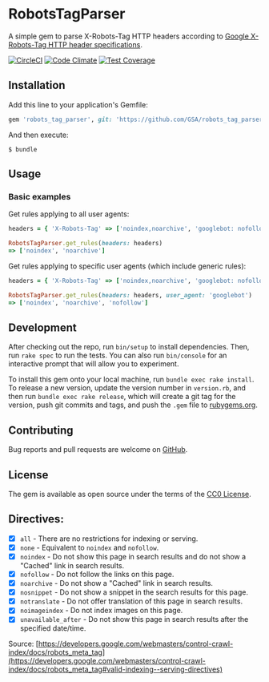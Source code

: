 # RobotsTagParser

A simple gem to parse X-Robots-Tag HTTP headers according to [Google X-Robots-Tag HTTP header specifications](https://developers.google.com/webmasters/control-crawl-index/docs/robots_meta_tag#using-the-x-robots-tag-http-header).

[![CircleCI](https://circleci.com/gh/GSA/robots_tag_parser.svg?style=shield&circle-token=:circle-token)](https://circleci.com/gh/GSA/robots_tag_parser)
[![Code Climate](https://codeclimate.com/github/GSA/robots_tag_parser.svg)](https://codeclimate.com/github/GSA/robots_tag_parser)
[![Test Coverage](https://codeclimate.com/github/GSA/robots_tag_parser/badges/coverage.svg)](https://codeclimate.com/github/GSA/robots_tag_parser/coverage)

## Installation

Add this line to your application's Gemfile:

```ruby
gem 'robots_tag_parser', git: 'https://github.com/GSA/robots_tag_parser'
```

And then execute:

    $ bundle

## Usage

### Basic examples
Get rules applying to all user agents:

```ruby
headers = { 'X-Robots-Tag' => ['noindex,noarchive', 'googlebot: nofollow'] }

RobotsTagParser.get_rules(headers: headers)
=> ['noindex', 'noarchive']
```

Get rules applying to specific user agents (which include generic
rules):

```ruby
headers = { 'X-Robots-Tag' => ['noindex,noarchive', 'googlebot: nofollow'] }

RobotsTagParser.get_rules(headers: headers, user_agent: 'googlebot')
=> ['noindex', 'noarchive', 'nofollow']
```


## Development

After checking out the repo, run `bin/setup` to install dependencies. Then, run `rake spec` to run the tests. You can also run `bin/console` for an interactive prompt that will allow you to experiment.

To install this gem onto your local machine, run `bundle exec rake install`. To release a new version, update the version number in `version.rb`, and then run `bundle exec rake release`, which will create a git tag for the version, push git commits and tags, and push the `.gem` file to [rubygems.org](https://rubygems.org).

## Contributing

Bug reports and pull requests are welcome on [GitHub](https://github.com/GSA/robots_tag_parser).

## License

The gem is available as open source under the terms of the [CC0 License](LICENSE.md).

## Directives:
- [x] `all` - There are no restrictions for indexing or serving.
- [x] `none` - Equivalent to `noindex` and `nofollow`.
- [x] `noindex` - Do not show this page in search results and do not show a "Cached" link in search results.
- [x] `nofollow` - Do not follow the links on this page.
- [x] `noarchive` - Do not show a "Cached" link in search results.
- [x] `nosnippet` - Do not show a snippet in the search results for this page.
- [x] `notranslate` - Do not offer translation of this page in search results.
- [x] `noimageindex` - Do not index images on this page.
- [x] `unavailable_after` - Do not show this page in search results after the specified date/time.

Source: [https://developers.google.com/webmasters/control-crawl-index/docs/robots_meta_tag](https://developers.google.com/webmasters/control-crawl-index/docs/robots_meta_tag#valid-indexing--serving-directives)
